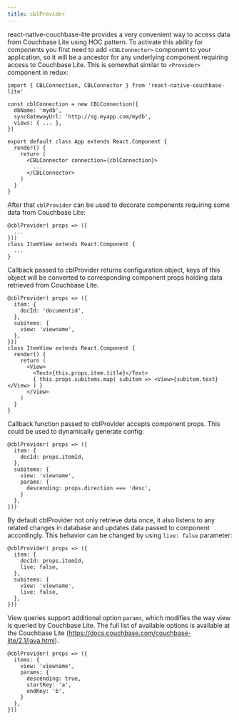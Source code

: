 ```yaml
---
title: cblProvider
---
```

react-native-couchbase-lite provides a very convenient way to access data from Couchbase Lite using HOC pattern. To activate this ability for components you first need to add `<CBLConnector>` component to your application, so it will be a ancestor for any underlying component requiring access to Couchbase Lite. This is somewhat similar to `<Provider>` component in redux:
```
import { CBLConnection, CBLConnector } from 'react-native-couchbase-lite'

const cblConnection = new CBLConnection({
  dbName: 'mydb',
  syncGatewayUrl: 'http://sg.myapp.com/mydb',
  views: { ... },
})

export default class App extends React.Component {
  render() {
    return (
      <CBLConnector connection={cblConnection}>
        ...
      </CBLConnector>
    )
  }
}
```
After that `cblProvider` can be used to decorate components requiring some data from Couchbase Lite:
```
@cblProvider( props => ({
  ...
}))
class ItemView extends React.Component {
  ...
}
```
Callback passed to cblProvider returns configuration object, keys of this object will be converted to corresponding component props holding data retrieved from Couchbase Lite.
```
@cblProvider( props => ({
  item: {
    docId: 'documentid',
  },
  subitems: {
    view: 'viewname',
  },
}))
class ItemView extends React.Component {
  render() {
    return (
      <View>
        <Text>{this.props.item.title}</Text>
        { this.props.subitems.map( subitem => <View>{subitem.text}</View> ) }
      </View>
    )
  }
}
```
Callback function passed to cblProvider accepts component props. This could be used to dynamically generate config:
```
@cblProvider( props => ({
  item: {
    docId: props.itemId,
  },
  subitems: {
    view: 'viewname',
    params: {
      descending: props.direction === 'desc',
    }
  },
}))
```
By default cblProvider not only retrieve data once, it also listens to any related changes in database and updates data passed to component accordingly. This behavior can be changed by using `live: false` parameter:
```
@cblProvider( props => ({
  item: {
    docId: props.itemId,
    live: false,
  },
  subitems: {
    view: 'viewname',
    live: false,
  },
}))
```
View queries support additional option `params`, which modifies the way view is queried by Couchbase Lite. The full list of available options is available at the Couchbase Lite (https://docs.couchbase.com/couchbase-lite/2.1/java.html).
```
@cblProvider( props => ({
  items: {
    view: 'viewname',
    params: {
      descending: true,
      startKey: 'a',
      endKey: 'b',
    }
  },
}))
```
